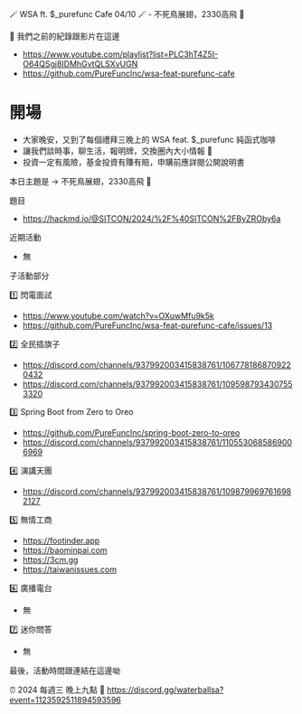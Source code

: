 🪄 WSA ft. $_purefunc Cafe 04/10 🪄 - 不死鳥展翅，2330高飛 🦄

:movie_camera: 我們之前的紀錄跟影片在這邊
* https://www.youtube.com/playlist?list=PLC3hT4Z5I-O64QSgj8IDMhGvtQLSXvUGN
* https://github.com/PureFuncInc/wsa-feat-purefunc-cafe

# 開場
* 大家晚安，又到了每個禮拜三晚上的 WSA feat. $_purefunc 純函式咖啡
* 讓我們談時事，聊生活，報明牌，交換圈內大小情報 🦻
* 投資一定有風險，基金投資有賺有賠，申購前應詳閱公開說明書

本日主題是 -> 不死鳥展翅，2330高飛 🦄

題目
* https://hackmd.io/@SITCON/2024/%2F%40SITCON%2FByZROby6a

近期活動
* 無

子活動部分

:one: 閃電面試
* https://www.youtube.com/watch?v=OXuwMfu9k5k
* https://github.com/PureFuncInc/wsa-feat-purefunc-cafe/issues/13

:two: 全民插旗子
* https://discord.com/channels/937992003415838761/1067781868709220432
* https://discord.com/channels/937992003415838761/1095987934307553320

:three: Spring Boot from Zero to Oreo
* https://github.com/PureFuncInc/spring-boot-zero-to-oreo
* https://discord.com/channels/937992003415838761/1105530685869006969

:four: 演講天團
* https://discord.com/channels/937992003415838761/1098799697616982127

:five: 無情工商
* https://footinder.app
* https://baominpai.com
* https://3cm.gg
* https://taiwanissues.com

:six: 廣播電台
* 無

:seven: 迷你問答
* 無

最後，活動時間跟連結在這邊呦

:alarm_clock: 2024 每週三 晚上九點
:link: https://discord.gg/waterballsa?event=1123592511894593596

